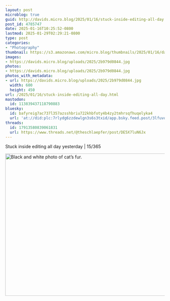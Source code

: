 ```yaml
---
layout: post
microblog: true
guid: http://davids.micro.blog/2025/01/16/stuck-inside-editing-all-day.html
post_id: 4785747
date: 2025-01-16T10:25:52-0800
lastmod: 2025-01-29T02:29:21-0800
type: post
categories:
- "Photography"
thumbnail: https://s3.amazonaws.com/micro.blog/thumbnails/2025/01/16/davidcs.net/aaeccad921d3cc072842dc792048c7ab.png
images:
- https://davids.micro.blog/uploads/2025/2b979d0844.jpg
photos:
- https://davids.micro.blog/uploads/2025/2b979d0844.jpg
photos_with_metadata:
- url: https://davids.micro.blog/uploads/2025/2b979d0844.jpg
  width: 600
  height: 450
url: /2025/01/16/stuck-inside-editing-all-day.html
mastodon:
  id: 113839437118790883
bluesky:
  id: bafyreig7ac737l357azsshbriu722khbfoty4b4zy2tmhrsqfhuqelyka4
  url: 'at://did:plc:7rlydg6zzdewlgn3s6s3txid/app.bsky.feed.post/3lfuvqn7wek2j'
threads:
  id: 17913580839061831
  url: https://www.threads.net/@theschlaepfer/post/DE5X7luN6Jx
---
```

Stuck inside editing all day yesterday | 15/365

<img src="/uploads/2025/2b979d0844.jpg" width="600" height="450" alt="Black and white photo of cat’s fur.">

